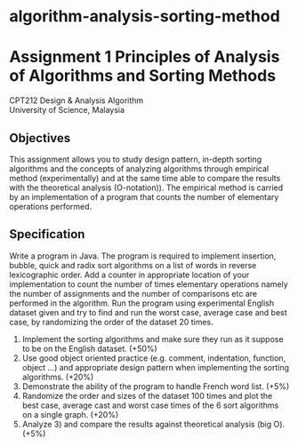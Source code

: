 # algorithm-analysis-sorting-method

Assignment 1 Principles of Analysis of Algorithms and Sorting Methods 
=
CPT212 Design & Analysis Algorithm                       
University of Science, Malaysia                          

Objectives
-----------
This assignment allows you to study design pattern, in-depth sorting algorithms
and the concepts of analyzing algorithms through empirical method
(experimentally) and at the same time able to compare the results with the
theoretical analysis (O-notation)). The empirical method is carried by an
implementation of a program that counts the number of elementary operations
performed.

Specification
--------------
Write a program in Java. The program is required to implement insertion, bubble,
quick and radix sort algorithms on a list of words in reverse lexicographic
order. Add a counter in appropriate location of your implementation to count
the number of times elementary operations namely the number of assignments
and the number of comparisons etc are performed in the algorithm. Run the
program using experimental English dataset given and try to find and run the
worst case, average case and best case, by randomizing the order of the
dataset 20 times.

1) Implement the sorting algorithms and make sure they run as it suppose to be on the
   English dataset. (+50%)
2) Use good object oriented practice (e.g. comment, indentation, function, object …)
   and appropriate design pattern when implementing the sorting algorithms.
   (+20%)
3) Demonstrate the ability of the program to handle French word list. (+5%)
4) Randomize the order and sizes of the dataset 100 times and plot the best case,
   average cast and worst case times of the 6 sort algorithms on a single graph.
   (+20%)
5) Analyze 3) and compare the results against theoretical analysis (big O). (+5%)
